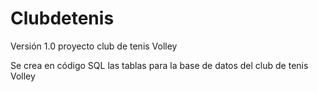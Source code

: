 # Clubdetenis
Versión 1.0 proyecto club de tenis Volley

Se crea en código SQL las tablas para la base de datos del club de tenis Volley
